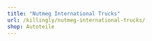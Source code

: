 ```yaml
---
title: "Nutmeg International Trucks"
url: /killingly/nutmeg-international-trucks/
shop: Autoteile
---
```

